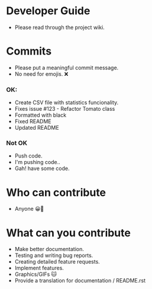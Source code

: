 # Developer Guide
* Please read through the project wiki.

# Commits
* Please put a meaningful commit message.
* No need for emojis. ❌
### OK:
* Create CSV file with statistics funcionality.
* Fixes issue #123 - Refactor Tomato class
* Formatted with black
* Fixed README
* Updated README
### Not OK
* Push code.
* I'm pushing code..
* Gah! have some code.

# Who can contribute
* Anyone 😀🤗

# What can you contribute
* Make better documentation.
* Testing and writing bug reports.
* Creating detailed feature requests.
* Implement features.
* Graphics/GIFs 🐱
* Provide a translation for documentation / README.rst
